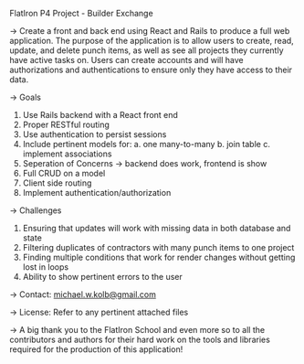 FlatIron P4 Project - Builder Exchange

-> Create a front and back end using React and Rails to produce a full web application.  The purpose of the application is to allow users to create, read, update, and delete punch items, as well as see all projects they currently have active tasks on. Users can create accounts and will have authorizations and authentications to ensure only they have access to their data.

-> Goals
  1. Use Rails backend with a React front end
  2. Proper RESTful routing
  3. Use authentication to persist sessions
  4. Include pertinent models for:
    a. one many-to-many
    b. join table
    c. implement associations
  5. Seperation of Concerns -> backend does work, frontend is show
  6. Full CRUD on a model
  7. Client side routing
  8. Implement authentication/authorization

-> Challenges
  1. Ensuring that updates will work with missing data in both database and state
  2. Filtering duplicates of contractors with many punch items to one project
  3. Finding multiple conditions that work for render changes without getting lost in loops
  4. Ability to show pertinent errors to the user

-> Contact: michael.w.kolb@gmail.com

-> License: Refer to any pertinent attached files

-> A big thank you to the FlatIron School and even more so to all the contributors and authors for their hard work on the tools and libraries required for the production of this application!